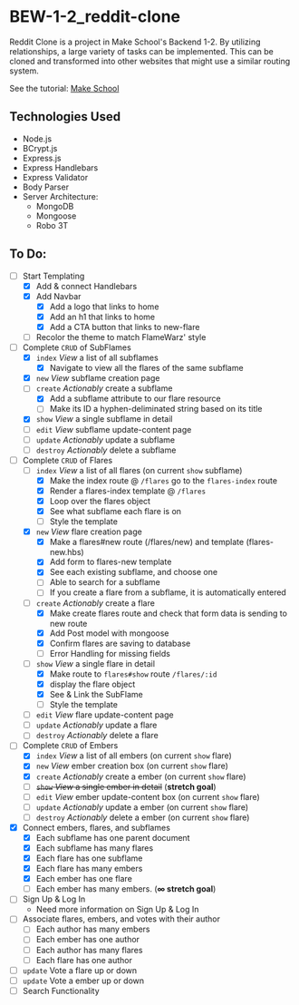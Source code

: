 # BEW-1-2_reddit-clone
Reddit Clone is a project in Make School's Backend 1-2. By utilizing relationships, a large variety of tasks can be implemented. This can be cloned and transformed into other websites that might use a similar routing system.

See the tutorial: <a href="https://www.makeschool.com/academy/track/reddit-clone-in-node-js">Make School</a>

## Technologies Used
- Node.js
- BCrypt.js
- Express.js
- Express Handlebars
- Express Validator
- Body Parser
- Server Architecture:
	- MongoDB
	- Mongoose
	- Robo 3T

## To Do:
- [ ] Start Templating
	- [X] Add & connect Handlebars
	- [X] Add Navbar
		- [X] Add a logo that links to home
		- [X] Add an h1 that links to home
		- [X] Add a CTA button that links to new-flare
	- [ ] Recolor the theme to match FlameWarz' style
- [ ] Complete `CRUD` of SubFlames
	- [X] `index` *View* a list of all subflames
		- [X] Navigate to view all the flares of the same subflame
	- [X] `new` *View* subflame creation page
	- [ ] `create` *Actionably* create a subflame
		- [X] Add a subflame attribute to our flare resource
		- [ ] Make its ID a hyphen-deliminated string based on its title
	- [X] `show` *View* a single subflame in detail
	- [ ] `edit` *View* subflame update-content page
	- [ ] `update` *Actionably* update a subflame
	- [ ] `destroy` *Actionably* delete a subflame
- [ ] Complete `CRUD` of Flares
	- [ ] `index` *View* a list of all flares (on current `show` subflame)
		- [X] Make the index route @ `/flares` go to the `flares-index` route
		- [X] Render a flares-index template @ `/flares`
		- [X] Loop over the flares object
		- [X] See what subflame each flare is on
		- [ ] Style the template
	- [X] `new` *View* flare creation page
		- [X] Make a flares#new route (/flares/new) and template (flares-new.hbs)
		- [X] Add form to flares-new template
		- [X] See each existing subflame, and choose one
		- [ ] Able to search for a subflame
		- [ ] If you create a flare from a subflame, it is automatically entered
	- [ ] `create` *Actionably* create a flare
		- [X] Make create flares route and check that form data is sending to new route
		- [X] Add Post model with mongoose
		- [X] Confirm flares are saving to database
		- [ ] Error Handling for missing fields
	- [ ] `show` *View* a single flare in detail
		- [X] Make route to `flares#show` route `/flares/:id`
		- [X] display the flare object
		- [X] See & Link the SubFlame
		- [ ] Style the template
	- [ ] `edit` *View* flare update-content page
	- [ ] `update` *Actionably* update a flare
	- [ ] `destroy` *Actionably* delete a flare
- [ ] Complete `CRUD` of Embers
	- [X] `index` *View* a list of all embers (on current `show` flare)
	- [X] `new` *View* ember creation box (on current `show` flare)
	- [X] `create` *Actionably* create a ember (on current `show` flare)
	- [ ] ~~`show` *View* a single ember in detail~~ (**stretch goal**)
	- [ ] `edit` *View* ember update-content box (on current `show` flare)
	- [ ] `update` *Actionably* update a ember (on current `show` flare)
	- [ ] `destroy` *Actionably* delete a ember (on current `show` flare)
- [X] Connect embers, flares, and subflames
	- [X] Each subflame has one parent document
	- [X] Each subflame has many flares
	- [X] Each flare has one subflame
	- [X] Each flare has many embers
	- [X] Each ember has one flare
	- [ ] Each ember has many embers. (**∞ stretch goal**)
- [ ] Sign Up & Log In
	- Need more information on Sign Up & Log In
- [ ] Associate flares, embers, and votes with their author
	- [ ] Each author has many embers
	- [ ] Each ember has one author
	- [ ] Each author has many flares
	- [ ] Each flare has one author
- [ ] `update` Vote a flare up or down
- [ ] `update` Vote a ember up or down
- [ ] Search Functionality